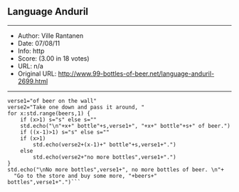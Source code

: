 
## Language Anduril ##
---
- Author: Ville Rantanen
- Date: 07/08/11
- Info: http
- Score:  (3.00 in 18 votes)
- URL: n/a
- Original URL: http://www.99-bottles-of-beer.net/language-anduril-2699.html
---

```beers=99
verse1="of beer on the wall"
verse2="Take one down and pass it around, "
for x:std.range(beers,1) {
    if (x>1) s="s" else s=""
    std.echo("\n"+x+" bottle"+s,verse1+", "+x+" bottle"+s+" of beer.")
    if ((x-1)>1) s="s" else s=""
    if (x>1) 
        std.echo(verse2+(x-1)+" bottle"+s,verse1+".")
    else
        std.echo(verse2+"no more bottles",verse1+".")
}
std.echo("\nNo more bottles",verse1+", no more bottles of beer. \n"+
  "Go to the store and buy some more, "+beers+" bottles",verse1+".")```